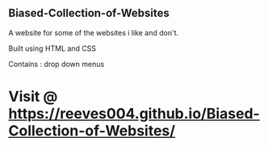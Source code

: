 ## Biased-Collection-of-Websites
A website for some of the websites i like and don't.

Built using HTML and CSS

Contains : drop down menus

# Visit @ https://reeves004.github.io/Biased-Collection-of-Websites/

